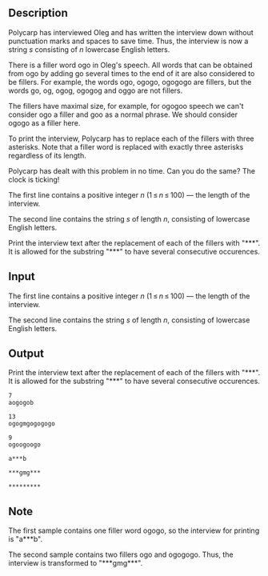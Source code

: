 ## Description

<div><p>Polycarp has interviewed Oleg and has written the interview down without punctuation marks and spaces to save time. Thus, the interview is now a string <span class="tex-span"><i>s</i></span> consisting of <span class="tex-span"><i>n</i></span> lowercase English letters.</p><p>There is a filler word <span class="tex-font-style-tt">ogo</span> in Oleg's speech. All words that can be obtained from <span class="tex-font-style-tt">ogo</span> by adding <span class="tex-font-style-tt">go</span> several times to the end of it are also considered to be fillers. For example, the words <span class="tex-font-style-tt">ogo</span>, <span class="tex-font-style-tt">ogogo</span>, <span class="tex-font-style-tt">ogogogo</span> are fillers, but the words <span class="tex-font-style-tt">go</span>, <span class="tex-font-style-tt">og</span>, <span class="tex-font-style-tt">ogog</span>, <span class="tex-font-style-tt">ogogog</span> and <span class="tex-font-style-tt">oggo</span> are not fillers.</p><p>The fillers have maximal size, for example, for <span class="tex-font-style-tt">ogogoo</span> speech we can't consider <span class="tex-font-style-tt">ogo</span> a filler and <span class="tex-font-style-tt">goo</span> as a normal phrase. We should consider <span class="tex-font-style-tt">ogogo</span> as a filler here.</p><p>To print the interview, Polycarp has to replace each of the fillers with three asterisks. Note that a filler word is replaced with exactly three asterisks regardless of its length.</p><p>Polycarp has dealt with this problem in no time. Can you do the same? The clock is ticking!</p></div><div class="input-specification"><p>The first line contains a positive integer <span class="tex-span"><i>n</i></span> (<span class="tex-span">1 ≤ <i>n</i> ≤ 100</span>)&nbsp;— the length of the interview.</p><p>The second line contains the string <span class="tex-span"><i>s</i></span> of length <span class="tex-span"><i>n</i></span>, consisting of lowercase English letters.</p></div><div class="output-specification"><p>Print the interview text after the replacement of each of the fillers with "<span class="tex-font-style-tt">***</span>". It is allowed for the substring "<span class="tex-font-style-tt">***</span>" to have several consecutive occurences.</p></div>

## Input

<p>The first line contains a positive integer <span class="tex-span"><i>n</i></span> (<span class="tex-span">1 ≤ <i>n</i> ≤ 100</span>)&nbsp;— the length of the interview.</p><p>The second line contains the string <span class="tex-span"><i>s</i></span> of length <span class="tex-span"><i>n</i></span>, consisting of lowercase English letters.</p>

## Output

<p>Print the interview text after the replacement of each of the fillers with "<span class="tex-font-style-tt">***</span>". It is allowed for the substring "<span class="tex-font-style-tt">***</span>" to have several consecutive occurences.</p>





```input1
7
aogogob

```




```input2
13
ogogmgogogogo

```




```input3
9
ogoogoogo

```




```output1
a***b

```




```output2
***gmg***

```




```output3
*********

```



## Note

<p>The first sample contains one filler word <span class="tex-font-style-tt">ogogo</span>, so the interview for printing is "<span class="tex-font-style-tt">a***b</span>".</p><p>The second sample contains two fillers <span class="tex-font-style-tt">ogo</span> and <span class="tex-font-style-tt">ogogogo</span>. Thus, the interview is transformed to "<span class="tex-font-style-tt">***gmg***</span>".</p>
